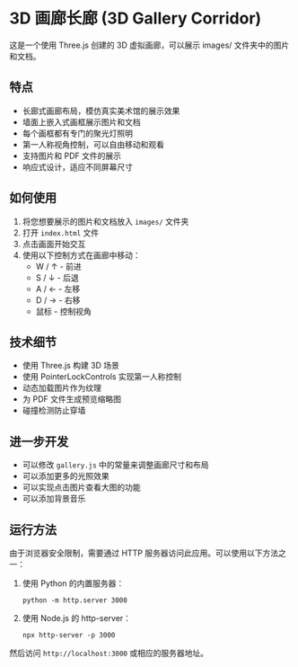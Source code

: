# 3D 画廊长廊 (3D Gallery Corridor)

这是一个使用 Three.js 创建的 3D 虚拟画廊，可以展示 images/ 文件夹中的图片和文档。

## 特点

- 长廊式画廊布局，模仿真实美术馆的展示效果
- 墙面上嵌入式画框展示图片和文档
- 每个画框都有专门的聚光灯照明
- 第一人称视角控制，可以自由移动和观看
- 支持图片和 PDF 文件的展示
- 响应式设计，适应不同屏幕尺寸

## 如何使用

1. 将您想要展示的图片和文档放入 `images/` 文件夹
2. 打开 `index.html` 文件
3. 点击画面开始交互
4. 使用以下控制方式在画廊中移动：
   - W / ↑ - 前进
   - S / ↓ - 后退
   - A / ← - 左移
   - D / → - 右移
   - 鼠标 - 控制视角

## 技术细节

- 使用 Three.js 构建 3D 场景
- 使用 PointerLockControls 实现第一人称控制
- 动态加载图片作为纹理
- 为 PDF 文件生成预览缩略图
- 碰撞检测防止穿墙

## 进一步开发

- 可以修改 `gallery.js` 中的常量来调整画廊尺寸和布局
- 可以添加更多的光照效果
- 可以实现点击图片查看大图的功能
- 可以添加背景音乐

## 运行方法

由于浏览器安全限制，需要通过 HTTP 服务器访问此应用。可以使用以下方法之一：

1. 使用 Python 的内置服务器：
   ```
   python -m http.server 3000
   ```

2. 使用 Node.js 的 http-server：
   ```
   npx http-server -p 3000
   ```

然后访问 `http://localhost:3000` 或相应的服务器地址。 